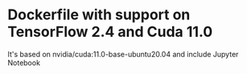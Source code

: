 # Dockerfile with support on TensorFlow 2.4 and Cuda 11.0
It's based on nvidia/cuda:11.0-base-ubuntu20.04 and include Jupyter Notebook
